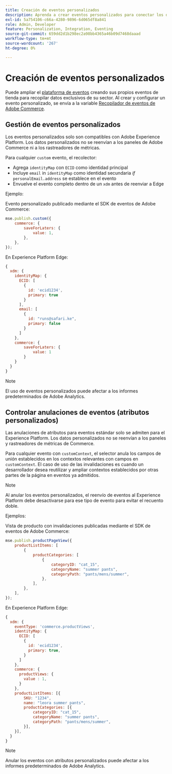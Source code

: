 ```yaml
---
title: Creación de eventos personalizados
description: Aprenda a crear eventos personalizados para conectar los datos de Adobe Commerce a otros productos DX de Adobe.
exl-id: 5a754106-c66a-4280-9896-6d065df8a841
role: Admin, Developer
feature: Personalization, Integration, Eventing
source-git-commit: 659dd2d1b298ec2a98bb4365a46b09d7468daaad
workflow-type: tm+mt
source-wordcount: '267'
ht-degree: 0%

---
```


# Creación de eventos personalizados

Puede ampliar el [plataforma de eventos](events.md) creando sus propios eventos de tienda para recopilar datos exclusivos de su sector. Al crear y configurar un evento personalizado, se envía a la variable [Recopilador de eventos de Adobe Commerce](https://github.com/adobe/commerce-events/tree/main/packages/commerce-events-collectors).

## Gestión de eventos personalizados

Los eventos personalizados solo son compatibles con Adobe Experience Platform. Los datos personalizados no se reenvían a los paneles de Adobe Commerce ni a los rastreadores de métricas.

Para cualquier `custom` evento, el recolector:

- Agrega `identityMap` con `ECID` como identidad principal
- Incluye `email` in `identityMap` como identidad secundaria _if_ `personalEmail.address` se establece en el evento
- Envuelve el evento completo dentro de un `xdm` antes de reenviar a Edge

Ejemplo:

Evento personalizado publicado mediante el SDK de eventos de Adobe Commerce:

```javascript
mse.publish.custom({
    commerce: {
        saveForLaters: {
            value: 1,
        },
    },
});
```

En Experience Platform Edge:

```javascript
{
  xdm: {
    identityMap: {
      ECID: [
        {
          id: 'ecid1234',
          primary: true
        }
      ],
      email: [
        {
          id: "runs@safari.ke",
          primary: false
        }
      ]
    },
    commerce: {
        saveForLaters: {
            value: 1
        }
    }
  }
}
```

>[!NOTE]
>
> El uso de eventos personalizados puede afectar a los informes predeterminados de Adobe Analytics.

## Controlar anulaciones de eventos (atributos personalizados)

Las anulaciones de atributos para eventos estándar solo se admiten para el Experience Platform. Los datos personalizados no se reenvían a los paneles y rastreadores de métricas de Commerce.

Para cualquier evento con `customContext`, el selector anula los campos de unión establecidos en los contextos relevantes con campos en `customContext`. El caso de uso de las invalidaciones es cuando un desarrollador desea reutilizar y ampliar contextos establecidos por otras partes de la página en eventos ya admitidos.

>[!NOTE]
>
>Al anular los eventos personalizados, el reenvío de eventos al Experience Platform debe desactivarse para ese tipo de evento para evitar el recuento doble.

Ejemplos:

Vista de producto con invalidaciones publicadas mediante el SDK de eventos de Adobe Commerce:

```javascript
mse.publish.productPageView({
    productListItems: [
        {
            productCategories: [
                {
                    categoryID: "cat_15",
                    categoryName: "summer pants",
                    categoryPath: "pants/mens/summer",
                },
            ],
        },
    ],
});
```

En Experience Platform Edge:

```javascript
{
  xdm: {
    eventType: 'commerce.productViews',
    identityMap: {
      ECID: [
        {
          id: 'ecid1234',
          primary: true,
        }
      ]
    },
    commerce: {
      productViews: {
        value : 1,
      }
    },
    productListItems: [{
        SKU: "1234",
        name: "leora summer pants",
        productCategories: [{
            categoryID: "cat_15",
            categoryName: "summer pants",
            categoryPath: "pants/mens/summer",
        }],
    }],
  }
}
```

>[!NOTE]
>
> Anular los eventos con atributos personalizados puede afectar a los informes predeterminados de Adobe Analytics.
